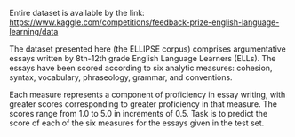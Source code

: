 Entire dataset is available by the link: 
https://www.kaggle.com/competitions/feedback-prize-english-language-learning/data


The dataset presented here (the ELLIPSE corpus) comprises argumentative essays written by 8th-12th grade English Language Learners (ELLs). The essays have been scored according to six analytic measures: cohesion, syntax, vocabulary, phraseology, grammar, and conventions.

Each measure represents a component of proficiency in essay writing, with greater scores corresponding to greater proficiency in that measure. The scores range from 1.0 to 5.0 in increments of 0.5. Task is to predict the score of each of the six measures for the essays given in the test set.

